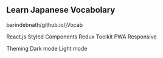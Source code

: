 ## Learn Japanese Vocabolary

barindebnath/github.io/jVocab

React.js
Styled Components
Redux Toolkit
PWA
Responsive

Theming
Dark mode
Light mode
